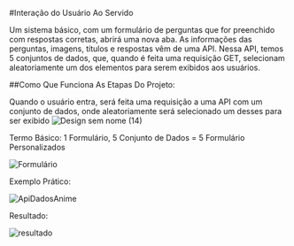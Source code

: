 #Interação do Usuário Ao Servido

 Um sistema básico, com um formulário de perguntas que for preenchido com respostas corretas, 
 abrirá uma nova aba. As informações das perguntas, imagens, títulos e respostas vêm de uma API.
 Nessa API, temos 5 conjuntos de dados, que, quando é feita uma requisição GET, 
 selecionam aleatoriamente um dos elementos para serem exibidos aos usuários.


##Como Que Funciona As Etapas Do Projeto:

  Quando o usuário entra, será feita uma requisição a uma API com um conjunto de dados,
  onde aleatoriamente será selecionado um desses para ser exibido 
  ![Design sem nome (14)](https://github.com/user-attachments/assets/03ed1f8b-3852-4fd5-9d05-488703358ee8)

  Termo Básico: 1 Formulário, 5 Conjunto de Dados = 5 Formulário Personalizados
  
  ![Formulário](https://github.com/user-attachments/assets/fbbd9aa3-49fa-40bf-9334-666aa9ac2692)
  
  Exemplo Prático:
  
  ![ApiDadosAnime](https://github.com/user-attachments/assets/ca628f7c-e647-414b-acb7-544e18f1d146)

  Resultado:
  
  ![resultado](https://github.com/user-attachments/assets/6c5e6b45-e74a-47e6-8ce7-6a1b53303eb1)
